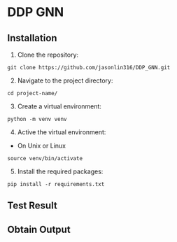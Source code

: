 # DDP GNN

## Installation

1. Clone the repository:

```shell
git clone https://github.com/jasonlin316/DDP_GNN.git
```

2. Navigate to the project directory:

```shell
cd project-name/
```

3. Create a virtual environment:

```shell
python -m venv venv
```

4. Active the virtual environment:

-   On Unix or Linux

```shell
source venv/bin/activate
```

5. Install the required packages:

```shell
pip install -r requirements.txt
```

## Test Result



## Obtain Output


